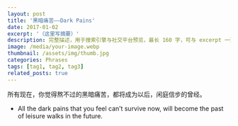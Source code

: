 ```yaml
---
layout: post
title: '黑暗痛苦——Dark Pains'
date: 2017-01-02
excerpt: '（这里写摘要）'
description: 完整描述，用于搜索引擎与社交平台预览，最长 160 字，可与 excerpt 一致
image: /media/your-image.webp
thumbnail: /assets/img/thumb.jpg
categories: Phrases
tags: [tag1, tag2, tag3]
related_posts: true
---
```


所有现在，你觉得熬不过的黑暗痛苦，都将成为以后，闲庭信步的曾经。

- All the dark pains that you feel can’t survive now, will become the past of leisure walks in the future.